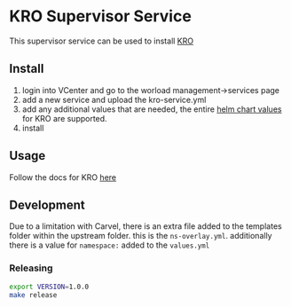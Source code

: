 # KRO Supervisor Service

This supervisor service can be used to install [KRO](https://kro.run/) 


## Install

1. login into VCenter and go to the worload management->services page
2. add a new service and upload the kro-service.yml
3. add any additional values that are needed, the entire [helm chart values](https://github.com/kro-run/kro/blob/main/helm/values.yaml) for KRO are supported. 
4. install

## Usage

Follow the docs for KRO [here](https://kro.run/docs/getting-started/deploy-a-resource-graph-definition)
## Development
 
Due to a limitation with Carvel, there is an extra file added to the templates folder within the upstream folder. this is the `ns-overlay.yml`. additionally there is a value for `namespace:` added to the `values.yml`

### Releasing

```bash
export VERSION=1.0.0
make release
```
